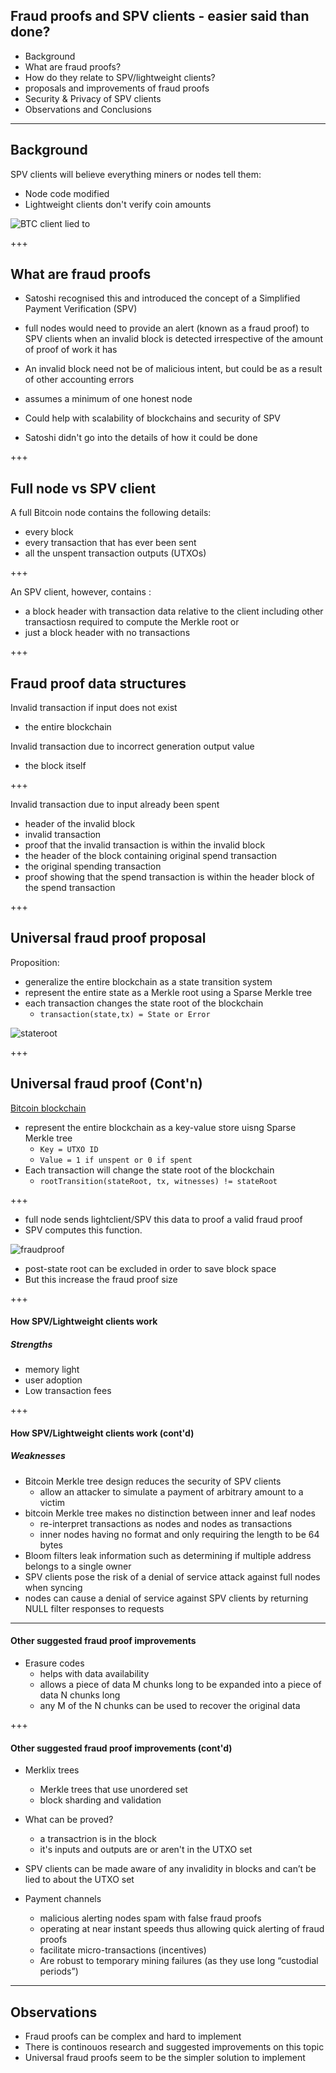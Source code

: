## Fraud proofs and SPV clients - easier said than done?

- Background
- What are fraud proofs?
- How do they relate to SPV/lightweight clients?
- proposals and improvements of fraud proofs
- Security & Privacy of SPV clients
- Observations and Conclusions

---

## Background

SPV clients will believe everything miners or nodes tell them:
- Node code modified
- Lightweight clients don't verify coin amounts

![BTC client lied to](https://raw.githubusercontent.com/tari-labs/tari-university/master/src/cryptography/fraud-proofs-1/sources/todd-btc-spv.jpg)

+++

## What are fraud proofs

- Satoshi recognised this and introduced the concept of a Simplified Payment Verification (SPV)

- full nodes would need to provide an alert (known as a fraud proof) to SPV clients when an invalid block is detected irrespective of the amount of proof of work it has

- An invalid block need not be of malicious intent, but could be as a result of other accounting errors

- assumes a minimum of one honest node

- Could help with scalability of blockchains and security of SPV

- Satoshi didn't go into the details of how it could be done


+++

## Full node vs SPV client

A full Bitcoin node contains the following details:
- every block
- every transaction that has ever been sent
- all the unspent transaction outputs (UTXOs)

+++ 

An SPV client, however, contains :
- a block header with transaction data relative to the client including other transactiosn required to compute the Merkle root
or 
- just a block header with no transactions

+++

## Fraud proof data structures

Invalid transaction if input does not exist
- the entire blockchain

Invalid transaction due to incorrect generation output value
- the block itself

+++

Invalid transaction due to input already been spent
- header of the invalid block
- invalid transaction
- proof that the invalid transaction is within the invalid block
- the header of the block containing original spend transaction
- the original spending transaction
- proof showing that the spend transaction is within the header block of the spend transaction

+++

## Universal fraud proof proposal

Proposition:
- generalize the entire blockchain as a state transition system
- represent the entire state as a Merkle root using a Sparse Merkle tree
- each transaction changes the state root of the blockchain
  - `transaction(state,tx) = State or Error`

![stateroot](https://raw.githubusercontent.com/tari-labs/tari-university/master/src/cryptography/fraud-proofs-1/sources/stateroot.png)

+++
## Universal fraud proof (Cont'n)
<u>Bitcoin blockchain</u>
- represent the entire blockchain as a key-value store uisng Sparse Merkle tree
    - `Key = UTXO ID`
    - `Value = 1 if unspent or 0 if spent`
- Each transaction will change the state root of the blockchain
    - `rootTransition(stateRoot, tx, witnesses) != stateRoot`

+++
- full node sends lightclient/SPV this data to proof a valid fraud proof
- SPV computes this function.

![fraudproof](https://raw.githubusercontent.com/tari-labs/tari-university/master/src/cryptography/fraud-proofs-1/sources/fraudproof.png)

- post-state root can be excluded in order to save block space
- But this increase the fraud proof size

+++

#### How SPV/Lightweight clients work


##### Strengths
- memory light
- user adoption
- Low transaction fees

+++

#### How SPV/Lightweight clients work (cont'd)

##### Weaknesses

- Bitcoin Merkle tree design reduces the security of SPV clients
    - allow an attacker to simulate a payment of arbitrary amount to a victim
- bitcoin Merkle tree makes no distinction between inner and leaf nodes
    - re-interpret transactions as nodes and nodes as transactions
    - inner nodes having no format and only requiring the length to be 64 bytes
- Bloom filters leak information such as determining if multiple address belongs to a single owner
- SPV clients pose the risk of a denial of service attack against full nodes when syncing
- nodes can cause a denial of service against SPV clients by returning NULL filter responses to requests

---

#### Other suggested fraud proof improvements

- Erasure codes
    - helps with data availability
    - allows a piece of data M chunks long to be expanded into a piece of data N chunks long
    - any M of the N chunks can be used to recover the original data



+++

#### Other suggested fraud proof improvements (cont'd)

- Merklix trees
  - Merkle trees that use unordered set
  - block sharding and validation
- What can be proved?
  - a transactrion is in the block
  - it's inputs and outputs are or aren't in the UTXO set

- SPV clients can be made aware of any invalidity in blocks and can’t be lied to about the UTXO set

- Payment channels
  - malicious alerting nodes spam with false fraud proofs
  - operating at near instant speeds thus allowing quick alerting of fraud proofs
  - facilitate micro-transactions (incentives)
  - Are robust to temporary mining failures (as they use long “custodial periods”)

---

## Observations

- Fraud proofs can be complex and hard to implement
- There is continouos research and suggested improvements on this topic
- Universal fraud proofs seem to be the simpler solution to implement

